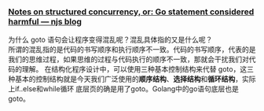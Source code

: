 ### [Notes on structured concurrency, or: Go statement considered harmful — njs blog](https://vorpus.org/blog/notes-on-structured-concurrency-or-go-statement-considered-harmful/#id25)
为什么 goto 语句会让程序变得混乱呢？混乱具体指的又是什么呢？  
所谓的混乱指的是代码的书写顺序和执行顺序不一致。代码的书写顺序，代表的是我们的思维过程，如果思维的过程与代码执行的顺序不一致，那就会干扰我们对代码的理解。
在结构化程序设计中，可以使用三种基本控制结构来代替 goto，这三种基本的控制结构就是今天我们广泛使用的<strong>顺序结构</strong>、<strong>选择结构</strong>和<strong>循环结构</strong>，实际上if..else和while循环
底层页的确是用了goto。Golang中的go语句底层也是goto。
